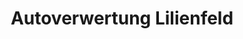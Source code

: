 ---
title: "Autoverwertung Lilienfeld"
url: /nobitz/autoverwertung-lilienfeld/
shop: Autowerkstatt
---